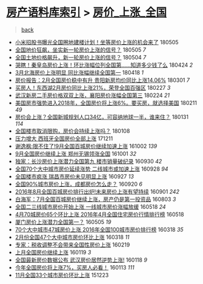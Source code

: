 [房产语料库索引](../../README.md)  > [房价_上涨_全国](房价_上涨_全国.md)
====
> [back](../README.md)

- [小米招股书曝光全国圈地建楼计划！坐等房价上涨的机会来了](http://jkwz.applinzi.com/ittc/7099628442863797265.html#%E5%B0%8F%E7%B1%B3%E6%8B%9B%E8%82%A1%E4%B9%A6%E6%9B%9D%E5%85%89%E5%85%A8%E5%9B%BD%E5%9C%88%E5%9C%B0%E5%BB%BA%E6%A5%BC%E8%AE%A1%E5%88%92%EF%BC%81%E5%9D%90%E7%AD%89%E6%88%BF%E4%BB%B7%E4%B8%8A%E6%B6%A8%E7%9A%84%E6%9C%BA%E4%BC%9A%E6%9D%A5%E4%BA%86) 180505  
- [全国地价狂飙，坐实新一轮房价上涨的信号？](http://jkwz.applinzi.com/ittc/7099579212988154887.html#%E5%85%A8%E5%9B%BD%E5%9C%B0%E4%BB%B7%E7%8B%82%E9%A3%99%EF%BC%8C%E5%9D%90%E5%AE%9E%E6%96%B0%E4%B8%80%E8%BD%AE%E6%88%BF%E4%BB%B7%E4%B8%8A%E6%B6%A8%E7%9A%84%E4%BF%A1%E5%8F%B7%EF%BC%9F) 180505 *7* 
- [全国土地价格飙升，新一轮房价上涨的信号？](http://jkwz.applinzi.com/ittc/7099377399647175696.html#%E5%85%A8%E5%9B%BD%E5%9C%9F%E5%9C%B0%E4%BB%B7%E6%A0%BC%E9%A3%99%E5%8D%87%EF%BC%8C%E6%96%B0%E4%B8%80%E8%BD%AE%E6%88%BF%E4%BB%B7%E4%B8%8A%E6%B6%A8%E7%9A%84%E4%BF%A1%E5%8F%B7%EF%BC%9F) 180504 *7* 
- [哭瞎！秦皇岛房价上涨！环比涨幅位列全国第……知道多少钱了么](http://jkwz.applinzi.com/ittc/7095613727263163398.html#%E5%93%AD%E7%9E%8E%EF%BC%81%E7%A7%A6%E7%9A%87%E5%B2%9B%E6%88%BF%E4%BB%B7%E4%B8%8A%E6%B6%A8%EF%BC%81%E7%8E%AF%E6%AF%94%E6%B6%A8%E5%B9%85%E4%BD%8D%E5%88%97%E5%85%A8%E5%9B%BD%E7%AC%AC%E2%80%A6%E2%80%A6%E7%9F%A5%E9%81%93%E5%A4%9A%E5%B0%91%E9%92%B1%E4%BA%86%E4%B9%88) 180424 *2* 
- [3月北海房价上涨明显 同比涨幅继续全国第一](http://jkwz.applinzi.com/ittc/7093303281977918481.html#3%E6%9C%88%E5%8C%97%E6%B5%B7%E6%88%BF%E4%BB%B7%E4%B8%8A%E6%B6%A8%E6%98%8E%E6%98%BE+%E5%90%8C%E6%AF%94%E6%B6%A8%E5%B9%85%E7%BB%A7%E7%BB%AD%E5%85%A8%E5%9B%BD%E7%AC%AC%E4%B8%80) 180418 *1* 
- [房价报告：2月全国房价稳中有升 贵阳新房均价同比上涨14.06%](http://jkwz.applinzi.com/ittc/7075564956798157841.html#%E6%88%BF%E4%BB%B7%E6%8A%A5%E5%91%8A%EF%BC%9A2%E6%9C%88%E5%85%A8%E5%9B%BD%E6%88%BF%E4%BB%B7%E7%A8%B3%E4%B8%AD%E6%9C%89%E5%8D%87+%E8%B4%B5%E9%98%B3%E6%96%B0%E6%88%BF%E5%9D%87%E4%BB%B7%E5%90%8C%E6%AF%94%E4%B8%8A%E6%B6%A814.06%25) 180301 *7* 
- [买房人！东西湖2月房价同比上涨21%，荣登全国百强区](http://jkwz.applinzi.com/ittc/7074809297504830474.html#%E4%B9%B0%E6%88%BF%E4%BA%BA%EF%BC%81%E4%B8%9C%E8%A5%BF%E6%B9%962%E6%9C%88%E6%88%BF%E4%BB%B7%E5%90%8C%E6%AF%94%E4%B8%8A%E6%B6%A821%25%EF%BC%8C%E8%8D%A3%E7%99%BB%E5%85%A8%E5%9B%BD%E7%99%BE%E5%BC%BA%E5%8C%BA) 180227 *3* 
- [武汉新房二手房价格双双上涨，襄阳房价涨幅全国第三](http://jkwz.applinzi.com/ittc/7073751480970773521.html#%E6%AD%A6%E6%B1%89%E6%96%B0%E6%88%BF%E4%BA%8C%E6%89%8B%E6%88%BF%E4%BB%B7%E6%A0%BC%E5%8F%8C%E5%8F%8C%E4%B8%8A%E6%B6%A8%EF%BC%8C%E8%A5%84%E9%98%B3%E6%88%BF%E4%BB%B7%E6%B6%A8%E5%B9%85%E5%85%A8%E5%9B%BD%E7%AC%AC%E4%B8%89) 180224 *21* 
- [美国房市强势进入2018年，全国房价将上涨6%。要买房，就选择美国](http://jkwz.applinzi.com/ittc/7068787852794397707.html#%E7%BE%8E%E5%9B%BD%E6%88%BF%E5%B8%82%E5%BC%BA%E5%8A%BF%E8%BF%9B%E5%85%A52018%E5%B9%B4%EF%BC%8C%E5%85%A8%E5%9B%BD%E6%88%BF%E4%BB%B7%E5%B0%86%E4%B8%8A%E6%B6%A86%25%E3%80%82%E8%A6%81%E4%B9%B0%E6%88%BF%EF%BC%8C%E5%B0%B1%E9%80%89%E6%8B%A9%E7%BE%8E%E5%9B%BD) 180211 *49* 
- [房价会上涨？全国新城规划人口34亿，可容纳地球一半，谁来住？](http://jkwz.applinzi.com/ittc/7064720804921476106.html#%E6%88%BF%E4%BB%B7%E4%BC%9A%E4%B8%8A%E6%B6%A8%EF%BC%9F%E5%85%A8%E5%9B%BD%E6%96%B0%E5%9F%8E%E8%A7%84%E5%88%92%E4%BA%BA%E5%8F%A334%E4%BA%BF%EF%BC%8C%E5%8F%AF%E5%AE%B9%E7%BA%B3%E5%9C%B0%E7%90%83%E4%B8%80%E5%8D%8A%EF%BC%8C%E8%B0%81%E6%9D%A5%E4%BD%8F%EF%BC%9F) 180131 *114* 
- [全国楼市取消限购，房价会持续上涨吗？](http://jkwz.applinzi.com/ittc/7056194360528339984.html#%E5%85%A8%E5%9B%BD%E6%A5%BC%E5%B8%82%E5%8F%96%E6%B6%88%E9%99%90%E8%B4%AD%EF%BC%8C%E6%88%BF%E4%BB%B7%E4%BC%9A%E6%8C%81%E7%BB%AD%E4%B8%8A%E6%B6%A8%E5%90%97%EF%BC%9F) 180108  
- [压力增大 西班牙全国房价全部上涨](http://jkwz.applinzi.com/ittc/7045752162515158033.html#%E5%8E%8B%E5%8A%9B%E5%A2%9E%E5%A4%A7+%E8%A5%BF%E7%8F%AD%E7%89%99%E5%85%A8%E5%9B%BD%E6%88%BF%E4%BB%B7%E5%85%A8%E9%83%A8%E4%B8%8A%E6%B6%A8) 171211  
- [谢逸枫:限不住了!9月全国百城房价继续加速上涨](http://jkwz.applinzi.com/ittc/6884536019977765892.html#%E8%B0%A2%E9%80%B8%E6%9E%AB%3A%E9%99%90%E4%B8%8D%E4%BD%8F%E4%BA%86%219%E6%9C%88%E5%85%A8%E5%9B%BD%E7%99%BE%E5%9F%8E%E6%88%BF%E4%BB%B7%E7%BB%A7%E7%BB%AD%E5%8A%A0%E9%80%9F%E4%B8%8A%E6%B6%A8) 161002 *139* 
- [9月全国房价继续上涨 郑州无锡领涨全国](http://jkwz.applinzi.com/ittc/6883916478688003077.html#9%E6%9C%88%E5%85%A8%E5%9B%BD%E6%88%BF%E4%BB%B7%E7%BB%A7%E7%BB%AD%E4%B8%8A%E6%B6%A8+%E9%83%91%E5%B7%9E%E6%97%A0%E9%94%A1%E9%A2%86%E6%B6%A8%E5%85%A8%E5%9B%BD) 161001 *32* 
- [独家：长沙房价上涨潜力全国第九 楼市销量破纪录](http://jkwz.applinzi.com/ittc/6883616793565856773.html#%E7%8B%AC%E5%AE%B6%EF%BC%9A%E9%95%BF%E6%B2%99%E6%88%BF%E4%BB%B7%E4%B8%8A%E6%B6%A8%E6%BD%9C%E5%8A%9B%E5%85%A8%E5%9B%BD%E7%AC%AC%E4%B9%9D+%E6%A5%BC%E5%B8%82%E9%94%80%E9%87%8F%E7%A0%B4%E7%BA%AA%E5%BD%95) 160930 *42* 
- [全国70个大中城市房价延续涨势 二线城市或加速上涨](http://jkwz.applinzi.com/ittc/6882998540363629573.html#%E5%85%A8%E5%9B%BD70%E4%B8%AA%E5%A4%A7%E4%B8%AD%E5%9F%8E%E5%B8%82%E6%88%BF%E4%BB%B7%E5%BB%B6%E7%BB%AD%E6%B6%A8%E5%8A%BF+%E4%BA%8C%E7%BA%BF%E5%9F%8E%E5%B8%82%E6%88%96%E5%8A%A0%E9%80%9F%E4%B8%8A%E6%B6%A8) 160928 *94* 
- [全国楼市疯涨 瑞昌市房价未见明显上涨](http://jkwz.applinzi.com/ittc/6882489111033676804.html#%E5%85%A8%E5%9B%BD%E6%A5%BC%E5%B8%82%E7%96%AF%E6%B6%A8+%E7%91%9E%E6%98%8C%E5%B8%82%E6%88%BF%E4%BB%B7%E6%9C%AA%E8%A7%81%E6%98%8E%E6%98%BE%E4%B8%8A%E6%B6%A8) 160927 *13* 
- [全国90%城市房价上涨，成都房价怎么走？](http://jkwz.applinzi.com/ittc/6880013760353272836.html#%E5%85%A8%E5%9B%BD90%25%E5%9F%8E%E5%B8%82%E6%88%BF%E4%BB%B7%E4%B8%8A%E6%B6%A8%EF%BC%8C%E6%88%90%E9%83%BD%E6%88%BF%E4%BB%B7%E6%80%8E%E4%B9%88%E8%B5%B0%EF%BC%9F) 160920 *6* 
- [2016年8月全国百城房价排行出炉!未来房价上涨有望持续](http://jkwz.applinzi.com/ittc/6872880208851502084.html#2016%E5%B9%B48%E6%9C%88%E5%85%A8%E5%9B%BD%E7%99%BE%E5%9F%8E%E6%88%BF%E4%BB%B7%E6%8E%92%E8%A1%8C%E5%87%BA%E7%82%89%21%E6%9C%AA%E6%9D%A5%E6%88%BF%E4%BB%B7%E4%B8%8A%E6%B6%A8%E6%9C%89%E6%9C%9B%E6%8C%81%E7%BB%AD) 160901 *242* 
- [白海军：7月全国百城房价继续上涨，房产仍是第一投资品](http://jkwz.applinzi.com/ittc/6861852906478896133.html#%E7%99%BD%E6%B5%B7%E5%86%9B%EF%BC%9A7%E6%9C%88%E5%85%A8%E5%9B%BD%E7%99%BE%E5%9F%8E%E6%88%BF%E4%BB%B7%E7%BB%A7%E7%BB%AD%E4%B8%8A%E6%B6%A8%EF%BC%8C%E6%88%BF%E4%BA%A7%E4%BB%8D%E6%98%AF%E7%AC%AC%E4%B8%80%E6%8A%95%E8%B5%84%E5%93%81) 160803 *3* 
- [全国二三线城市房价开始上涨 一线城市房价涨幅放缓](http://jkwz.applinzi.com/ittc/6833576950039577605.html#%E5%85%A8%E5%9B%BD%E4%BA%8C%E4%B8%89%E7%BA%BF%E5%9F%8E%E5%B8%82%E6%88%BF%E4%BB%B7%E5%BC%80%E5%A7%8B%E4%B8%8A%E6%B6%A8+%E4%B8%80%E7%BA%BF%E5%9F%8E%E5%B8%82%E6%88%BF%E4%BB%B7%E6%B6%A8%E5%B9%85%E6%94%BE%E7%BC%93) 160518 *24* 
- [4月70城房价65个环比上涨 2016年4月全国住宅房价行情排行榜](http://jkwz.applinzi.com/ittc/6833522709732262917.html#4%E6%9C%8870%E5%9F%8E%E6%88%BF%E4%BB%B765%E4%B8%AA%E7%8E%AF%E6%AF%94%E4%B8%8A%E6%B6%A8+2016%E5%B9%B44%E6%9C%88%E5%85%A8%E5%9B%BD%E4%BD%8F%E5%AE%85%E6%88%BF%E4%BB%B7%E8%A1%8C%E6%83%85%E6%8E%92%E8%A1%8C%E6%A6%9C) 160518  
- [厦门房价上涨潜力全国第一？](http://jkwz.applinzi.com/ittc/6828784389164893189.html#%E5%8E%A6%E9%97%A8%E6%88%BF%E4%BB%B7%E4%B8%8A%E6%B6%A8%E6%BD%9C%E5%8A%9B%E5%85%A8%E5%9B%BD%E7%AC%AC%E4%B8%80%EF%BC%9F) 160505 *19* 
- [70个大中城市47城房价上涨 2016年全国100城市房价排行榜](http://jkwz.applinzi.com/ittc/6810895280769598469.html#70%E4%B8%AA%E5%A4%A7%E4%B8%AD%E5%9F%8E%E5%B8%8247%E5%9F%8E%E6%88%BF%E4%BB%B7%E4%B8%8A%E6%B6%A8+2016%E5%B9%B4%E5%85%A8%E5%9B%BD100%E5%9F%8E%E5%B8%82%E6%88%BF%E4%BB%B7%E6%8E%92%E8%A1%8C%E6%A6%9C) 160318 *35* 
- [2月份全国47个大中城市房价环比上涨](http://jkwz.applinzi.com/ittc/6810880570762462213.html#2%E6%9C%88%E4%BB%BD%E5%85%A8%E5%9B%BD47%E4%B8%AA%E5%A4%A7%E4%B8%AD%E5%9F%8E%E5%B8%82%E6%88%BF%E4%BB%B7%E7%8E%AF%E6%AF%94%E4%B8%8A%E6%B6%A8) 160318 *11* 
- [专家：税收调整不会带来全国性房价上涨](http://jkwz.applinzi.com/ittc/6800604677318116356.html#%E4%B8%93%E5%AE%B6%EF%BC%9A%E7%A8%8E%E6%94%B6%E8%B0%83%E6%95%B4%E4%B8%8D%E4%BC%9A%E5%B8%A6%E6%9D%A5%E5%85%A8%E5%9B%BD%E6%80%A7%E6%88%BF%E4%BB%B7%E4%B8%8A%E6%B6%A8) 160219  
- [上月全国房价继续上涨](http://jkwz.applinzi.com/ittc/6788823811587834885.html#%E4%B8%8A%E6%9C%88%E5%85%A8%E5%9B%BD%E6%88%BF%E4%BB%B7%E7%BB%A7%E7%BB%AD%E4%B8%8A%E6%B6%A8) 160119 *3* 
- [全国最新房价数据公布 武汉房价居然逆势上涨!](http://jkwz.applinzi.com/ittc/6788753683877725189.html#%E5%85%A8%E5%9B%BD%E6%9C%80%E6%96%B0%E6%88%BF%E4%BB%B7%E6%95%B0%E6%8D%AE%E5%85%AC%E5%B8%83+%E6%AD%A6%E6%B1%89%E6%88%BF%E4%BB%B7%E5%B1%85%E7%84%B6%E9%80%86%E5%8A%BF%E4%B8%8A%E6%B6%A8%21) 160118 *9* 
- [今年全国房价将上涨7%，买房人必看！](http://jkwz.applinzi.com/ittc/6786730360935285765.html#%E4%BB%8A%E5%B9%B4%E5%85%A8%E5%9B%BD%E6%88%BF%E4%BB%B7%E5%B0%86%E4%B8%8A%E6%B6%A87%25%EF%BC%8C%E4%B9%B0%E6%88%BF%E4%BA%BA%E5%BF%85%E7%9C%8B%EF%BC%81) 160113 *111* 
- [11月全国33个城市房价环比上涨](http://jkwz.applinzi.com/ittc/6779051819892474884.html#11%E6%9C%88%E5%85%A8%E5%9B%BD33%E4%B8%AA%E5%9F%8E%E5%B8%82%E6%88%BF%E4%BB%B7%E7%8E%AF%E6%AF%94%E4%B8%8A%E6%B6%A8) 151223  
